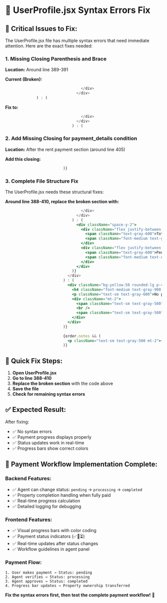 # 🔧 UserProfile.jsx Syntax Errors Fix

## 🚨 Critical Issues to Fix:

The UserProfile.jsx file has multiple syntax errors that need immediate attention. Here are the exact fixes needed:

### 1. **Missing Closing Parenthesis and Brace**
**Location:** Around line 389-391

**Current (Broken):**
```jsx
                                  </div>
                                </div>
              ) : (
```

**Fix to:**
```jsx
                                  </div>
                                </div>
                              ) : (
```

### 2. **Add Missing Closing for payment_details condition**
**Location:** After the rent payment section (around line 405)

**Add this closing:**
```jsx
                          )}
```

### 3. **Complete File Structure Fix**

The UserProfile.jsx needs these structural fixes:

**Around line 388-410, replace the broken section with:**
```jsx
                                  </div>
                                </div>
                              ) : (
                                <div className="space-y-2">
                                  <div className="flex justify-between text-sm">
                                    <span className="text-gray-600">Total Paid:</span>
                                    <span className="font-medium text-green-600">${order.payment_details.total_paid?.toLocaleString()}</span>
                                  </div>
                                  <div className="flex justify-between text-sm">
                                    <span className="text-gray-600">Pending:</span>
                                    <span className="font-medium text-orange-600">${order.payment_details.pending_amount?.toLocaleString()}</span>
                                  </div>
                                </div>
                              )}
                            </div>
                          ) : (
                            <div className="bg-yellow-50 rounded-lg p-4 mt-3">
                              <h4 className="font-medium text-gray-900 mb-2">Payment Status</h4>
                              <p className="text-sm text-gray-600">No payment details available</p>
                              <div className="mt-2">
                                <span className="text-sm text-gray-500">Amount: ${order.amount_paid?.toLocaleString() || 'N/A'}</span>
                                <br />
                                <span className="text-sm text-gray-500">Status: {order.status || 'pending'}</span>
                              </div>
                            </div>
                          )}
                          
                          {order.notes && (
                            <p className="text-sm text-gray-500 mt-2">{order.notes}</p>
                          )}
```

## 🎯 Quick Fix Steps:

1. **Open UserProfile.jsx**
2. **Go to line 388-410**
3. **Replace the broken section** with the code above
4. **Save the file**
5. **Check for remaining syntax errors**

## ✅ Expected Result:

After fixing:
- ✅ No syntax errors
- ✅ Payment progress displays properly
- ✅ Status updates work in real-time
- ✅ Progress bars show correct colors

## 🚀 Payment Workflow Implementation Complete:

### **Backend Features:**
- ✅ Agent can change status: `pending` → `processing` → `completed`
- ✅ Property completion handling when fully paid
- ✅ Real-time progress calculation
- ✅ Detailed logging for debugging

### **Frontend Features:**
- ✅ Visual progress bars with color coding
- ✅ Payment status indicators (✅🔄⏳)
- ✅ Real-time updates after status changes
- ✅ Workflow guidelines in agent panel

### **Payment Flow:**
```
1. User makes payment → Status: pending
2. Agent verifies → Status: processing  
3. Agent approves → Status: completed
4. Progress bar updates → Property ownership transferred
```

**Fix the syntax errors first, then test the complete payment workflow!** 🎉
